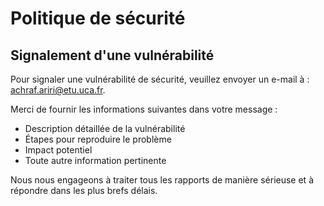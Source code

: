# Politique de sécurité

## Signalement d'une vulnérabilité

Pour signaler une vulnérabilité de sécurité, veuillez envoyer un e-mail à : [achraf.ariri@etu.uca.fr](mailto:achraf.ariri@etu.uca.fr).

Merci de fournir les informations suivantes dans votre message :

- Description détaillée de la vulnérabilité
- Étapes pour reproduire le problème
- Impact potentiel
- Toute autre information pertinente

Nous nous engageons à traiter tous les rapports de manière sérieuse et à répondre dans les plus brefs délais.
